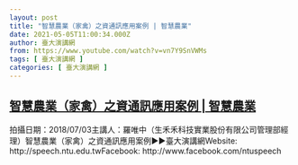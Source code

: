 ```yaml
---
layout: post
title: "智慧農業（家禽）之資通訊應用案例 | 智慧農業"
date: 2021-05-05T11:00:34.000Z
author: 臺大演講網
from: https://www.youtube.com/watch?v=vn7Y9SnVWMs
tags: [ 臺大演講網 ]
categories: [ 臺大演講網 ]
---
```

<!--1620212434000-->
[智慧農業（家禽）之資通訊應用案例 | 智慧農業](https://www.youtube.com/watch?v=vn7Y9SnVWMs)
------

<div>
拍攝日期：2018/07/03主講人：羅唯中（生禾禾科技實業股份有限公司管理部經理）智慧農業（家禽）之資通訊應用案例►►臺大演講網Website: http://speech.ntu.edu.twFacebook: http://www.facebook.com/ntuspeech
</div>
